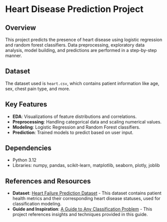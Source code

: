 # Heart Disease Prediction Project

## Overview
This project predicts the presence of heart disease using logistic regression and random forest classifiers. Data preprocessing, exploratory data analysis, model building, and predictions are performed in a step-by-step manner.

## Dataset
The dataset used is `heart.csv`, which contains patient information like age, sex, chest pain type, and more.

## Key Features
- **EDA**: Visualizations of feature distributions and correlations.
- **Preprocessing**: Handling categorical data and scaling numerical values.
- **Modeling**: Logistic Regression and Random Forest classifiers.
- **Prediction**: Trained models to predict based on user input.

## Dependencies
- Python 3.12
- Libraries: numpy, pandas, scikit-learn, matplotlib, seaborn, plotly, joblib

## References and Resources
- **Dataset**: [Heart Failure Prediction Dataset](https://www.kaggle.com/datasets/fedesoriano/heart-failure-prediction)
      - This dataset contains patient health metrics and their corresponding heart disease statuses, used for classification modeling.
- **Guide and Inspiration**: [A Guide to Any Classification Problem](https://www.kaggle.com/code/durgancegaur/a-guide-to-any-classification-problem)
      - This project references insights and techniques provided in this guide.